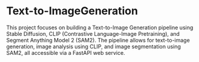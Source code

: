 # Text-to-ImageGeneration
This project focuses on building a Text-to-Image Generation pipeline using Stable Diffusion, CLIP (Contrastive Language-Image Pretraining), and Segment Anything Model 2 (SAM2). The pipeline allows for text-to-image generation, image analysis using CLIP, and image segmentation using SAM2, all accessible via a FastAPI web service.
